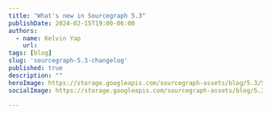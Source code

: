 ```yaml
---
title: "What's new in Sourcegraph 5.3"
publishDate: 2024-02-15T19:00-06:00
authors:
  - name: Kelvin Yap
    url:
tags: [blog]
slug: 'sourcegraph-5.3-changelog'
published: true
description: ""
heroImage: https://storage.googleapis.com/sourcegraph-assets/blog/5.3/Sourcegraph%205.3.png
socialImage: https://storage.googleapis.com/sourcegraph-assets/blog/5.3/Sourcegraph%205.3.png

---
```

